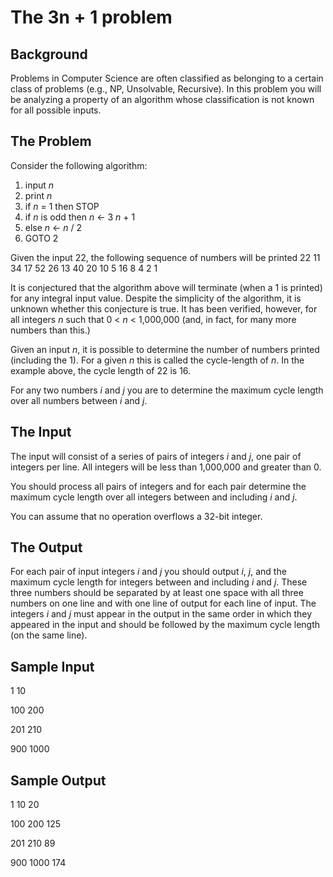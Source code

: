 The 3n + 1 problem 
==================

Background
----------

Problems in Computer Science are often classified as belonging to a certain class of problems (e.g., NP, Unsolvable, Recursive). In this problem you will be analyzing a property of an algorithm whose classification is not known for all possible inputs.

The Problem
-----------

Consider the following algorithm:

1. input *n*
2. print *n*
3. if *n* = 1 then STOP
4. if *n* is odd then *n* <- 3 *n* + 1
5. else *n* <- *n* / 2
6. GOTO 2

Given the input 22, the following sequence of numbers will be printed 22 11 34 17 52 26 13 40 20 10 5 16 8 4 2 1

It is conjectured that the algorithm above will terminate (when a 1 is printed) for any integral input value. Despite the simplicity of the algorithm, it is unknown whether this conjecture is true. It has been verified, however, for all integers *n* such that 0 < *n* < 1,000,000 (and, in fact, for many more numbers than this.)

Given an input *n*, it is possible to determine the number of numbers printed (including the 1). For a given *n* this is called the cycle-length of *n*. In the example above, the cycle length of 22 is 16.

For any two numbers *i* and *j* you are to determine the maximum cycle length over all numbers between *i* and *j*.

The Input
---------

The input will consist of a series of pairs of integers *i* and *j*, one pair of integers per line. All integers will be less than 1,000,000 and greater than 0.

You should process all pairs of integers and for each pair determine the maximum cycle length over all integers between and including *i* and *j*.

You can assume that no operation overflows a 32-bit integer.

The Output
----------

For each pair of input integers *i* and *j* you should output *i*, *j*, and the maximum cycle length for integers between and including *i* and *j*. These three numbers should be separated by at least one space with all three numbers on one line and with one line of output for each line of input. The integers *i* and *j* must appear in the output in the same order in which they appeared in the input and should be followed by the maximum cycle length (on the same line).

Sample Input
------------

1 10

100 200

201 210

900 1000

Sample Output
-------------

1 10 20

100 200 125

201 210 89

900 1000 174

